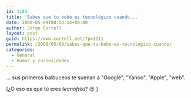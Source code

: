 ```yaml
---
id: 1184
title: 'Sabes que tu bebé es tecnológico cuando...'
date: 2008-05-09T08:54:14+00:00
author: Jorge Cortell
layout: post
guid: https://www.cortell.net/?p=1211
permalink: /2008/05/09/sabes-que-tu-bebe-es-tecnologico-cuando/
categories:
  - General
  - Humor y curiosidades
---
```

... sus primeros balbuceos te suenan a "Google", "Yahoo", "Apple", "web".

[¿O eso es que tú eres _tecnofriki_? 😉 ]